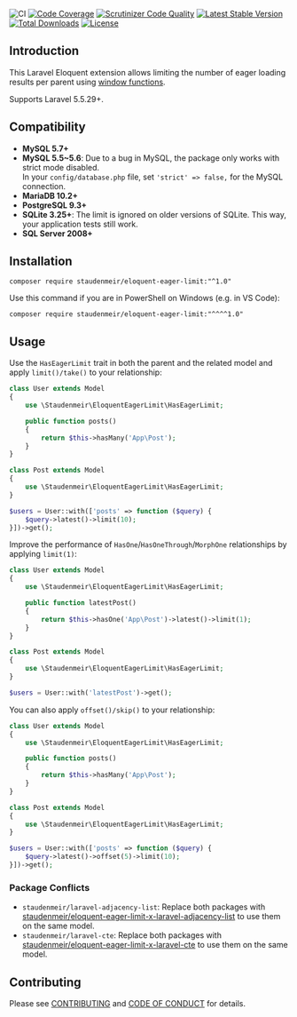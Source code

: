 ![CI](https://github.com/staudenmeir/eloquent-eager-limit/workflows/CI/badge.svg)
[![Code Coverage](https://scrutinizer-ci.com/g/staudenmeir/eloquent-eager-limit/badges/coverage.png?b=master)](https://scrutinizer-ci.com/g/staudenmeir/eloquent-eager-limit/?branch=master)
[![Scrutinizer Code Quality](https://scrutinizer-ci.com/g/staudenmeir/eloquent-eager-limit/badges/quality-score.png?b=master)](https://scrutinizer-ci.com/g/staudenmeir/eloquent-eager-limit/?branch=master)
[![Latest Stable Version](https://poser.pugx.org/staudenmeir/eloquent-eager-limit/v/stable)](https://packagist.org/packages/staudenmeir/eloquent-eager-limit)
[![Total Downloads](https://poser.pugx.org/staudenmeir/eloquent-eager-limit/downloads)](https://packagist.org/packages/staudenmeir/eloquent-eager-limit)
[![License](https://poser.pugx.org/staudenmeir/eloquent-eager-limit/license)](https://packagist.org/packages/staudenmeir/eloquent-eager-limit)

## Introduction

This Laravel Eloquent extension allows limiting the number of eager loading results per parent
using [window functions](https://en.wikipedia.org/wiki/Select_(SQL)#Limiting_result_rows).

Supports Laravel 5.5.29+.

## Compatibility

- **MySQL 5.7+**
- **MySQL 5.5~5.6**: Due to a bug in MySQL, the package only works with strict mode disabled.  
  In your `config/database.php` file, set `'strict' => false,` for the MySQL connection.
- **MariaDB 10.2+**
- **PostgreSQL 9.3+**
- **SQLite 3.25+**: The limit is ignored on older versions of SQLite. This way, your application tests still work.
- **SQL Server 2008+**

## Installation

    composer require staudenmeir/eloquent-eager-limit:"^1.0"

Use this command if you are in PowerShell on Windows (e.g. in VS Code):

    composer require staudenmeir/eloquent-eager-limit:"^^^^1.0"

## Usage

Use the `HasEagerLimit` trait in both the parent and the related model and apply `limit()/take()` to your relationship:

```php
class User extends Model
{
    use \Staudenmeir\EloquentEagerLimit\HasEagerLimit;

    public function posts()
    {
        return $this->hasMany('App\Post');
    }
}

class Post extends Model
{
    use \Staudenmeir\EloquentEagerLimit\HasEagerLimit;
}

$users = User::with(['posts' => function ($query) {
    $query->latest()->limit(10);
}])->get();
```

Improve the performance of `HasOne`/`HasOneThrough`/`MorphOne` relationships by applying `limit(1)`:

```php
class User extends Model
{
    use \Staudenmeir\EloquentEagerLimit\HasEagerLimit;

    public function latestPost()
    {
        return $this->hasOne('App\Post')->latest()->limit(1);
    }
}

class Post extends Model
{
    use \Staudenmeir\EloquentEagerLimit\HasEagerLimit;
}

$users = User::with('latestPost')->get();
```

You can also apply `offset()/skip()` to your relationship:

```php
class User extends Model
{
    use \Staudenmeir\EloquentEagerLimit\HasEagerLimit;

    public function posts()
    {
        return $this->hasMany('App\Post');
    }
}

class Post extends Model
{
    use \Staudenmeir\EloquentEagerLimit\HasEagerLimit;
}

$users = User::with(['posts' => function ($query) {
    $query->latest()->offset(5)->limit(10);
}])->get();
```

### Package Conflicts

- `staudenmeir/laravel-adjacency-list`: Replace both packages
  with [staudenmeir/eloquent-eager-limit-x-laravel-adjacency-list](https://github.com/staudenmeir/eloquent-eager-limit-x-laravel-adjacency-list)
  to use them on the same model.
- `staudenmeir/laravel-cte`: Replace both packages
  with [staudenmeir/eloquent-eager-limit-x-laravel-cte](https://github.com/staudenmeir/eloquent-eager-limit-x-laravel-cte)
  to use them on the same model.

## Contributing

Please see [CONTRIBUTING](.github/CONTRIBUTING.md) and [CODE OF CONDUCT](.github/CODE_OF_CONDUCT.md) for details.
